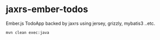 # jaxrs-ember-todos

Ember.js TodoApp backed by jaxrs using jersey, grizzly, mybatis3 ..etc.

`mvn clean exec:java`
